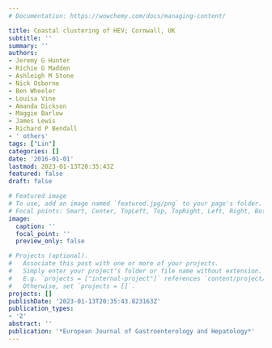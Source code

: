 ```yaml
---
# Documentation: https://wowchemy.com/docs/managing-content/

title: Coastal clustering of HEV; Cornwall, UK
subtitle: ''
summary: ''
authors:
- Jeremy G Hunter
- Richie G Madden
- Ashleigh M Stone
- Nick Osborne
- Ben Wheeler
- Louisa Vine
- Amanda Dickson
- Maggie Barlow
- James Lewis
- Richard P Bendall
- ' others'
tags: ["Lin"]
categories: []
date: '2016-01-01'
lastmod: 2023-01-13T20:35:43Z
featured: false
draft: false

# Featured image
# To use, add an image named `featured.jpg/png` to your page's folder.
# Focal points: Smart, Center, TopLeft, Top, TopRight, Left, Right, BottomLeft, Bottom, BottomRight.
image:
  caption: ''
  focal_point: ''
  preview_only: false

# Projects (optional).
#   Associate this post with one or more of your projects.
#   Simply enter your project's folder or file name without extension.
#   E.g. `projects = ["internal-project"]` references `content/project/deep-learning/index.md`.
#   Otherwise, set `projects = []`.
projects: []
publishDate: '2023-01-13T20:35:43.823163Z'
publication_types:
- '2'
abstract: ''
publication: '*European Journal of Gastroenterology and Hepatology*'
---
```


